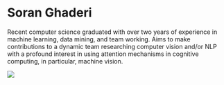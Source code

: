 <h1>Soran Ghaderi</h1>
<p>Recent computer science graduated with over two years of experience in machine learning, data mining, and team
  working.
Aims to make contributions to a dynamic team researching computer vision and/or NLP with a
profound interest in using attention mechanisms in cognitive computing, in particular,
  machine vision.</p>

![](https://github-profile-summary-cards.vercel.app/api/cards/profile-details?username=soran-ghaderi&theme=solarized_dark)
<!--
**soran-ghadri/soran-ghadri** is a ✨ _special_ ✨ repository because its `README.md` (this file) appears on your GitHub profile.

[![Anurag's github stats](https://github-readme-stats.vercel.app/api?username=soran-ghadri&show_icons=true)](https://github.com/anuraghazra/github-readme-stats)

![](https://visitor-badge.laobi.icu/badge?page_id=soran-ghadri)
<img src="https://raw.githubusercontent.com/github/explore/80688e429a7d4ef2fca1e82350fe8e3517d3494d/topics/python/python.png" alt="Python" height="40" style="vertical-align:top; margin:4px">
--/>
